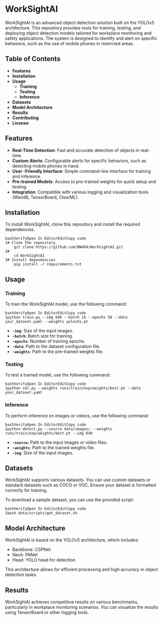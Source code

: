 # **WorkSightAI**

WorkSightAI is an advanced object detection solution built on the YOLOv5 architecture. This repository provides tools for training, testing, and deploying object detection models tailored for workplace monitoring and safety applications. The system is designed to identify and alert on specific behaviors, such as the use of mobile phones in restricted areas.

## **Table of Contents**

- **Features**
- **Installation**
- **Usage**
    - **Training**
    - **Testing**
    - **Inference**
- **Datasets**
- **Model Architecture**
- **Results**
- **Contributing**
- **License**

## **Features**

- **Real-Time Detection**: Fast and accurate detection of objects in real-time.
- **Custom Alerts**: Configurable alerts for specific behaviors, such as detecting mobile phones in hand.
- **User -Friendly Interface**: Simple command-line interface for training and inference.
- **Pre-trained Models**: Access to pre-trained weights for quick setup and testing.
- **Integration**: Compatible with various logging and visualization tools (WandB, TensorBoard, ClearML).

## **Installation**

To install WorkSightAI, clone this repository and install the required dependencies.

```
bashVerifyOpen In EditorEditCopy code
1# Clone the repository
    git clone https://github.com/BW404/WorkSightAI.git
2#
    cd WorkSightAI
3# Install dependencies
    pip install -r requirements.txt

```

## **Usage**

### **Training**

To train the WorkSightAI model, use the following command:

```
bashVerifyOpen In EditorEditCopy code
1python train.py --img 640 --batch 16 --epochs 50 --data your_dataset.yaml --weights yolov5s.pt

```

- **`-img`**: Size of the input images.
- **`-batch`**: Batch size for training.
- **`-epochs`**: Number of training epochs.
- **`-data`**: Path to the dataset configuration file.
- **`-weights`**: Path to the pre-trained weights file.

### **Testing**

To test a trained model, use the following command:

```
bashVerifyOpen In EditorEditCopy code
1python val.py --weights runs/train/exp/weights/best.pt --data your_dataset.yaml

```

### **Inference**

To perform inference on images or videos, use the following command:

```
bashVerifyOpen In EditorEditCopy code
1python detect.py --source data/images/ --weights runs/train/exp/weights/best.pt --img 640

```

- **`-source`**: Path to the input images or video files.
- **`-weights`**: Path to the trained weights file.
- **`-img`**: Size of the input images.

## **Datasets**

WorkSightAI supports various datasets. You can use custom datasets or standard datasets such as COCO or VOC. Ensure your dataset is formatted correctly for training.

To download a sample dataset, you can use the provided script:

```
bashVerifyOpen In EditorEditCopy code
1bash data/scripts/get_dataset.sh

```

## **Model Architecture**

WorkSightAI is based on the YOLOv5 architecture, which includes:

- Backbone: CSPNet
- Neck: PANet
- Head: YOLO head for detection

This architecture allows for efficient processing and high accuracy in object detection tasks.

## **Results**

WorkSightAI achieves competitive results on various benchmarks, particularly in workplace monitoring scenarios. You can visualize the results using TensorBoard or other logging tools.